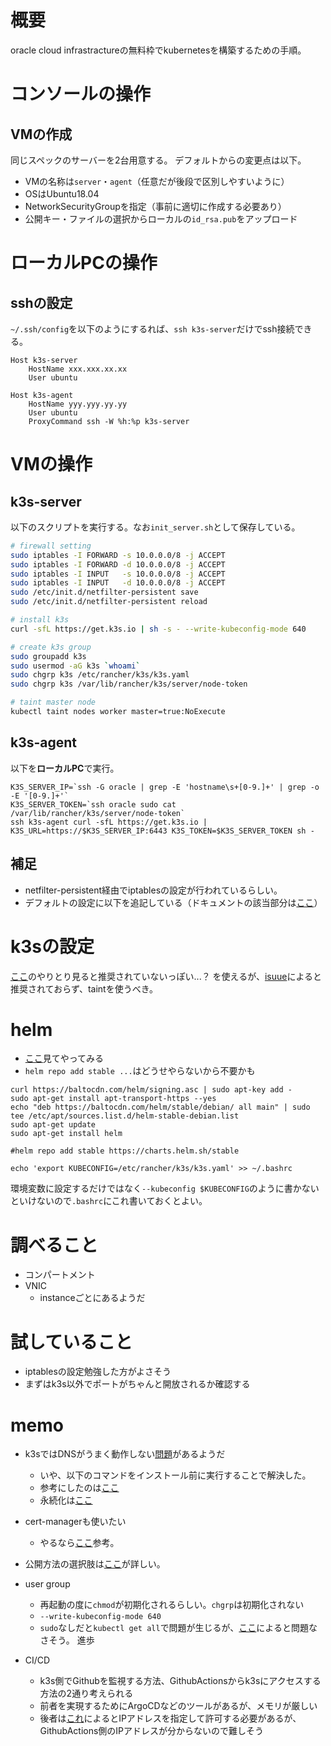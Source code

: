 # 概要
oracle cloud infrastractureの無料枠でkubernetesを構築するための手順。

# コンソールの操作
## VMの作成
同じスペックのサーバーを2台用意する。
デフォルトからの変更点は以下。

- VMの名称は`server`・`agent`（任意だが後段で区別しやすいように）
- OSはUbuntu18.04
- NetworkSecurityGroupを指定（事前に適切に作成する必要あり）
- 公開キー・ファイルの選択からローカルの`id_rsa.pub`をアップロード

# ローカルPCの操作
## sshの設定
`~/.ssh/config`を以下のようにするれば、`ssh k3s-server`だけでssh接続できる。

```
Host k3s-server
    HostName xxx.xxx.xx.xx
    User ubuntu

Host k3s-agent
    HostName yyy.yyy.yy.yy
    User ubuntu
    ProxyCommand ssh -W %h:%p k3s-server
```

# VMの操作
## k3s-server
以下のスクリプトを実行する。なお`init_server.sh`として保存している。

```sh
# firewall setting
sudo iptables -I FORWARD -s 10.0.0.0/8 -j ACCEPT
sudo iptables -I FORWARD -d 10.0.0.0/8 -j ACCEPT
sudo iptables -I INPUT   -s 10.0.0.0/8 -j ACCEPT
sudo iptables -I INPUT   -d 10.0.0.0/8 -j ACCEPT
sudo /etc/init.d/netfilter-persistent save
sudo /etc/init.d/netfilter-persistent reload

# install k3s
curl -sfL https://get.k3s.io | sh -s - --write-kubeconfig-mode 640

# create k3s group
sudo groupadd k3s
sudo usermod -aG k3s `whoami`
sudo chgrp k3s /etc/rancher/k3s/k3s.yaml
sudo chgrp k3s /var/lib/rancher/k3s/server/node-token

# taint master node
kubectl taint nodes worker master=true:NoExecute
```

## k3s-agent
以下を**ローカルPC**で実行。
```
K3S_SERVER_IP=`ssh -G oracle | grep -E 'hostname\s+[0-9.]+' | grep -o -E '[0-9.]+'`
K3S_SERVER_TOKEN=`ssh oracle sudo cat /var/lib/rancher/k3s/server/node-token`
ssh k3s-agent curl -sfL https://get.k3s.io | K3S_URL=https://$K3S_SERVER_IP:6443 K3S_TOKEN=$K3S_SERVER_TOKEN sh -
```

## 補足
- netfilter-persistent経由でiptablesの設定が行われているらしい。
- デフォルトの設定に以下を追記している（ドキュメントの該当部分は[ここ](https://rancher.com/docs/k3s/latest/en/installation/installation-requirements/#networking)）

# k3sの設定
[ここ](https://github.com/rancher/k3s/issues/389)のやりとり見ると推奨されていないっぽい...？
を使えるが、[isuue](https://github.com/rancher/k3s/issues/978)によると推奨されておらず、taintを使うべき。



# helm
- [ここ](https://helm.sh/docs/intro/quickstart/)見てやってみる
- `helm repo add stable ...`はどうせやらないから不要かも

```
curl https://baltocdn.com/helm/signing.asc | sudo apt-key add -
sudo apt-get install apt-transport-https --yes
echo "deb https://baltocdn.com/helm/stable/debian/ all main" | sudo tee /etc/apt/sources.list.d/helm-stable-debian.list
sudo apt-get update
sudo apt-get install helm

#helm repo add stable https://charts.helm.sh/stable

echo 'export KUBECONFIG=/etc/rancher/k3s/k3s.yaml' >> ~/.bashrc

```

環境変数に設定するだけではなく`--kubeconfig $KUBECONFIG`のように書かないといけないので`.bashrc`にこれ書いておくとよい。


# 調べること
- コンパートメント
- VNIC
    - instanceごとにあるようだ

# 試していること
- iptablesの設定勉強した方がよさそう
- まずはk3s以外でポートがちゃんと開放されるか確認する

# memo
- k3sではDNSがうまく動作しない[問題](https://github.com/rancher/k3s/issues/1527)があるようだ
    - いや、以下のコマンドをインストール前に実行することで解決した。
    - 参考にしたのは[ここ](https://atelierhsn.com/2020/01/k3s-on-oracle-cloud/)
    - 永続化は[ここ](https://qiita.com/yas-nyan/items/e5500cf67236d11cce72)


- cert-managerも使いたい
    - やるなら[ここ](https://opensource.com/article/20/3/ssl-letsencrypt-k3s)参考。

- 公開方法の選択肢は[ここ](https://www.thebookofjoel.com/bare-metal-kubernetes-ingress)が詳しい。

- user group
    - 再起動の度に`chmod`が初期化されるらしい。`chgrp`は初期化されない
    - `--write-kubeconfig-mode 640`
    - `sudo`なしだと`kubectl get all`で問題が生じるが、[ここ](https://github.com/kubernetes/kubernetes/issues/94362)によると問題なさそう。
      進歩
- CI/CD
    - k3s側でGithubを監視する方法、GithubActionsからk3sにアクセスする方法の2通り考えられる
    - 前者を実現するためにArgoCDなどのツールがあるが、メモリが厳しい
    - 後者は[これ](https://github.com/rancher/k3s/issues/1381)によるとIPアドレスを指定して許可する必要があるが、GithubActions側のIPアドレスが分からないので難しそう
